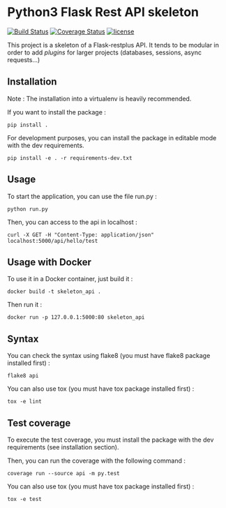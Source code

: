 # Python3 Flask Rest API skeleton

[![Build Status](https://travis-ci.org/MatthieuGouel/python-flask-api-skeleton.svg?branch=master)](https://travis-ci.org/MatthieuGouel/python-flask-api-skeleton)
[![Coverage Status](https://img.shields.io/coveralls/github/MatthieuGouel/python-flask-api-skeleton.svg)](https://coveralls.io/github/MatthieuGouel/python-flask-api-skeleton)
[![license](https://img.shields.io/github/license/MatthieuGouel/python-flask-api-skeleton.svg)](https://github.com/MatthieuGouel/python-flask-api-skeleton/blob/master/LICENSE)

This project is a skeleton of a Flask-restplus API. It tends to be modular in order to add *plugins* for larger projects (databases, sessions, async requests...)

## Installation

Note : The installation into a virtualenv is heavily recommended.

If you want to install the package :

```
pip install .
```

For development purposes, you can install the package in editable mode with the dev requirements.

```
pip install -e . -r requirements-dev.txt
```

## Usage

To start the application, you can use the file run.py :

```
python run.py
```

Then, you can access to the api in localhost :

```
curl -X GET -H "Content-Type: application/json" localhost:5000/api/hello/test
```

## Usage with Docker

To use it in a Docker container, just build it :

```
docker build -t skeleton_api .
```

Then run it :

```
docker run -p 127.0.0.1:5000:80 skeleton_api
```

## Syntax

You can check the syntax using flake8 (you must have flake8 package installed first) :

```
flake8 api
```

You can also use tox (you must have tox package installed first) :

```
tox -e lint
```

## Test coverage

To execute the test coverage, you must install the package with the dev requirements (see installation section).

Then, you can run the coverage with the following command :

```
coverage run --source api -m py.test
```

You can also use tox (you must have tox package installed first) :

```
tox -e test
```
